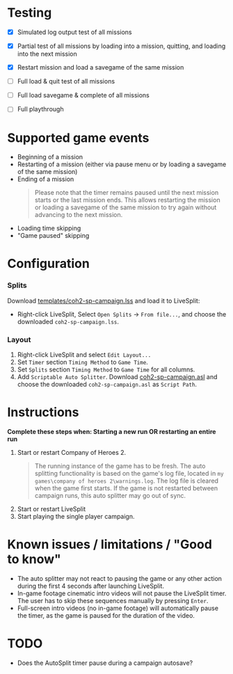 # Testing
- [x] Simulated log output test of all missions
- [x] Partial test of all missions by loading into a mission, quitting, and loading into the next mission
- [x] Restart mission and load a savegame of the same mission
- [ ] Full load & quit test of all missions
- [ ] Full load savegame & complete of all missions
- [ ] Full playthrough
 

# Supported game events
- Beginning of a mission
- Restarting of a mission (either via pause menu or by loading a savegame of the same mission)
- Ending of a mission
    > Please note that the timer remains paused until the next mission starts or the last mission ends. This allows restarting the mission or loading a savegame of the same mission to try again without advancing to the next mission.
- Loading time skipping 
- "Game paused" skipping

# Configuration
### Splits
Download [templates/coh2-sp-campaign.lss](templates/coh2-sp-campaign.lss) and load it to LiveSplit:
- Right-click LiveSplit, Select `Open Splits` -> `From file...`, and choose the downloaded `coh2-sp-campaign.lss`.

### Layout
1. Right-click LiveSplit and select `Edit Layout...`
1. Set `Timer` section `Timing Method` to `Game Time`.
1. Set `Splits` section `Timing Method` to `Game Time` for all columns.
1. Add `Scriptable Auto Splitter`. Download [coh2-sp-campaign.asl](coh2-sp-campaign.asl) and choose the downloaded `coh2-sp-campaign.asl` as `Script Path`. 

# Instructions 
**Complete these steps when: Starting a new run OR restarting an entire run**
1. Start or restart Company of Heroes 2. 
    > The running instance of the game has to be fresh. The auto splitting functionality is based on the game's log file, located in `my games\company of heroes 2\warnings.log`. The log file is cleared when the game first starts. If the game is not restarted between campaign runs, this auto splitter may go out of sync. 
1. Start or restart LiveSplit
1. Start playing the single player campaign.

# Known issues / limitations / "Good to know"
- The auto splitter may not react to pausing the game or any other action during the first 4 seconds after launching LiveSplit.
- In-game footage cinematic intro videos will not pause the LiveSplit timer. The user has to skip these sequences manually by pressing `Enter`.
- Full-screen intro videos (no in-game footage) will automatically pause the timer, as the game is paused for the duration of the video.

# TODO
- Does the AutoSplit timer pause during a campaign autosave? 
